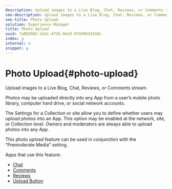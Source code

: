 ```yaml
---
description: Upload images to a Live Blog, Chat, Reviews, or Comments stream.
seo-description: Upload images to a Live Blog, Chat, Reviews, or Comments stream.
seo-title: Photo Upload
solution: Experience Manager
title: Photo Upload
uuid: 7a882602-d1dc-472b-9e2d-974d95d1018c
index: y
internal: n
snippet: y
---
```


# Photo Upload{#photo-upload}

Upload images to a Live Blog, Chat, Reviews, or Comments stream.

Photos may be uploaded directly into any App from a user’s mobile photo library, computer hard drive, or social network accounts.

The Settings for a Collection or site allow you to define whether users may upload photos into an App. This option may be enabled at the network, site, or Collection level. Owners and moderators are always able to upload photos into any App.

This photo upload feature can be used in conjunction with the “Premoderate Media” setting.

Apps that use this feature:

* [Chat](../c-chat-app/c-chat-app.md#c_chat_app)
* [Comments](c_comments_app.md#c_comments_app)
* [Reviews](../c-reviews-app/c-reviews-app.md#c_reviews_app)
* [Upload Button](../c-upload-button-app/c-upload-button-app.md#c_upload_button_app)

